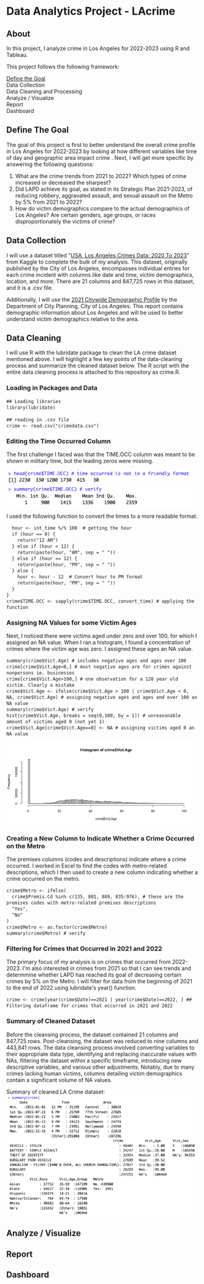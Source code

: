 # Data Analytics Project - LAcrime

## About

In this project, I analyze crime in Los Angeles for 2022-2023 using R and Tableau. 

This project follows the following framework:  

[Define the Goal](https://github.com/ChandlerTinagero/LAcrime/edit/main/README.md#define-the-goal)  
Data Collection  
Data Cleaning and Processing  
Analyze / Visualize  
Report  
Dashboard  

## Define The Goal

The goal of this project is first to better understand the overall crime profile in Los Angeles for 2022-2023 by looking at how different variables like time of day and geographic area impact crime . Next, I will get more specific by answering the following questions:  
1. What are the crime trends from 2021 to 2022? Which types of crime increased or decreased the sharpest?  
2. Did LAPD achieve its goal, as stated in its Strategic Plan 2021-2023, of reducing robbery, aggravated assault, and sexual assault on the Metro by 5% from 2021 to 2022?  
3. How do victim demographics compare to the actual demographics of Los Angeles? Are certain genders, age groups, or races disproportionately the victims of crime?  

## Data Collection  

I will use a dataset titled "[USA, Los Angeles Crimes Data: 2020 To 2023](https://website-name.com](https://www.kaggle.com/datasets/ishmaelkiptoo/usa-los-angeles-crimes-data-2020-to-2023/data)https://www.kaggle.com/datasets/ishmaelkiptoo/usa-los-angeles-crimes-data-2020-to-2023/data)" from Kaggle to complete the bulk of my analysis. This dataset, originally published by the City of Los Angeles, encompasses individual entries for each crime incident with columns like date and time, victim demographics, location, and more. There are 21 columns and 847,725 rows in this dataset, and it is a .csv file.  

Additionally, I will use the [2021 Citywide Demographic Profile](https://planning.lacity.org/odocument/491f25dd-7c3f-4f53-984b-35b3038ecd05/standard_report_2021.pdf) by the Department of City Planning, City of Los Angeles. This report contains demographic information about Los Angeles and will be used to better understand victim demographics relative to the area.  

## Data Cleaning  

I will use R with the lubridate package to clean the LA crime dataset mentioned above. I will highlight a few key points of the data-cleaning process and summarize the cleaned dataset below. The R script with the entire data cleaning process is attached to this repository as crime.R.  

### Loading in Packages and Data  

```
## Loading libraries
library(lubridate)

## reading in .csv file
crime <- read.csv("crimedata.csv")
```

### Editing the Time Occurred Column

The first challenge I faced was that the TIME.OCC column was meant to be shown in military time, but the leading zeros were missing.  

![alt text](https://github.com/ChandlerTinagero/LAcrime/blob/main/Time%20Head.png)\
![alt text](https://github.com/ChandlerTinagero/LAcrime/blob/main/Time%20Summary.png)

I used the following function to convert the times to a more readable format.  
```
  hour <- int_time %/% 100  # getting the hour
  if (hour == 0) {
    return("12 AM")
  } else if (hour < 12) {
    return(paste(hour, "AM", sep = " "))
  } else if (hour == 12) {
    return(paste(hour, "PM", sep = " "))
  } else {
    hour <- hour - 12  # Convert hour to PM format
    return(paste(hour, "PM", sep = " "))
  }
}
crime$TIME.OCC <- sapply(crime$TIME.OCC, convert_time) # applying the function
```

### Assigning NA Values for some Victim Ages  

Next, I noticed there were victims aged under zero and over 100, for which I assigned an NA value. When I ran a histogram, I found a concentration of crimes where the victim age was zero. I assigned these ages an NA value.  

```
summary(crime$Vict.Age) # includes negative ages and ages over 100
crime[crime$Vict.Age<0,] # most negative ages are for crimes against nonpersons ie. businesses
crime[crime$Vict.Age>100,] # one observation for a 120 year old victim. Clearly a mistake
crime$Vict.Age <- ifelse(crime$Vict.Age > 100 | crime$Vict.Age < 0, NA, crime$Vict.Age) # assigning negative ages and ages and over 100 an NA value
summary(crime$Vict.Age) # verify
hist(crime$Vict.Age, breaks = seq(0,100, by = 1)) # unreasonable amount of victims aged 0 (not yet 1)
crime$Vict.Age[crime$Vict.Age==0] <- NA # assigning victims aged 0 an NA value
```

![alt text](https://github.com/ChandlerTinagero/LAcrime/blob/main/age%20histogram.png)  

### Creating a New Column to Indicate Whether a Crime Occurred on the Metro  

The premises columns (codes and descriptions) indicate where a crime occurred. I worked in Excel to find the codes with metro-related descriptions, which I then used to create a new column indicating whether a crime occurred on the metro.

```
crime$Metro <- ifelse(
  crime$Premis.Cd %in% c(135, 801, 809, 835:976), # these are the premises codes with metro-related premises descriptions
  "Yes",
  "No"
)
crime$Metro <- as.factor(crime$Metro)
summary(crime$Metro) # verify
```

### Filtering for Crimes that Occurred in 2021 and 2022  

The primary focus of my analysis is on crimes that occurred from 2022-2023. I'm also interested in crimes from 2021 so that I can see trends and determmine whether LAPD has reached its goal of decreasing certain crimes by 5% on the Metro. I will filter for data from the beginning of 2021 to the end of 2022 using lubridate's year() function.  

```
crime <- crime[year(crime$Date)==2021 | year(crime$Date)==2022, ] ## Filtering dataframe for crimes that occurred in 2021 and 2022
```

### Summary of Cleaned Dataset  

Before the cleansing process, the dataset contained 21 columns and 847,725 rows. Post-cleansing, the dataset was reduced to nine columns and 443,841 rows. The data cleansing process involved converting variables to their appropriate data type, identifying and replacing inaccurate values with NAs, filtering the dataset within a specific timeframe, introducing new descriptive variables, and various other adjustments. Notably, due to many crimes lacking human victims, columns detailing victim demographics contain a significant volume of NA values.  

Summary of cleaned LA Crime dataset:  
![alt text](https://github.com/ChandlerTinagero/LAcrime/blob/main/summary%20of%20cleaned%20dataset.png)

## Analyze / Visualize  



## Report  


## Dashboard   
